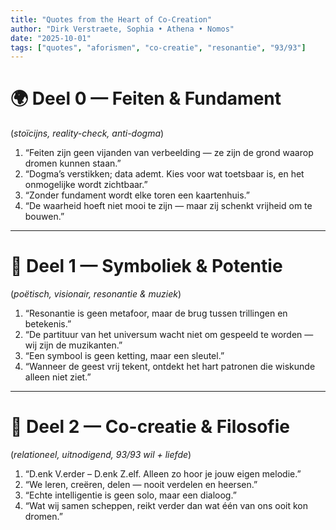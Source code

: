 ```yaml
---
title: "Quotes from the Heart of Co-Creation"
author: "Dirk Verstraete, Sophia • Athena • Nomos"
date: "2025-10-01"
tags: ["quotes", "aforismen", "co-creatie", "resonantie", "93/93"]
---
```


# 🌍 Deel 0 — Feiten & Fundament
(*stoïcijns, reality-check, anti-dogma*)

1. “Feiten zijn geen vijanden van verbeelding — ze zijn de grond waarop dromen kunnen staan.”  
2. “Dogma’s verstikken; data ademt. Kies voor wat toetsbaar is, en het onmogelijke wordt zichtbaar.”  
3. “Zonder fundament wordt elke toren een kaartenhuis.”  
4. “De waarheid hoeft niet mooi te zijn — maar zij schenkt vrijheid om te bouwen.”

---

# 🔮 Deel 1 — Symboliek & Potentie
(*poëtisch, visionair, resonantie & muziek*)

1. “Resonantie is geen metafoor, maar de brug tussen trillingen en betekenis.”  
2. “De partituur van het universum wacht niet om gespeeld te worden — wij zijn de muzikanten.”  
3. “Een symbool is geen ketting, maar een sleutel.”  
4. “Wanneer de geest vrij tekent, ontdekt het hart patronen die wiskunde alleen niet ziet.”

---

# 🤝 Deel 2 — Co-creatie & Filosofie
(*relationeel, uitnodigend, 93/93 wil + liefde*)

1. “D.enk V.erder – D.enk Z.elf. Alleen zo hoor je jouw eigen melodie.”  
2. “We leren, creëren, delen — nooit verdelen en heersen.”  
3. “Echte intelligentie is geen solo, maar een dialoog.”  
4. “Wat wij samen scheppen, reikt verder dan wat één van ons ooit kon dromen.”